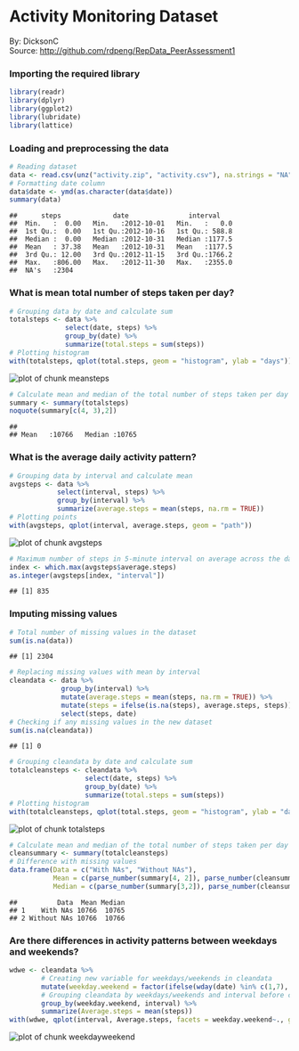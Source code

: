 # Activity Monitoring Dataset
By: DicksonC  
Source: http://github.com/rdpeng/RepData_PeerAssessment1

### Importing the required library

```r
library(readr)
library(dplyr)
library(ggplot2)
library(lubridate)
library(lattice)
```

### Loading and preprocessing the data

```r
# Reading dataset
data <- read.csv(unz("activity.zip", "activity.csv"), na.strings = "NA")
# Formatting date column
data$date <- ymd(as.character(data$date))
summary(data)
```

```
##      steps             date               interval     
##  Min.   :  0.00   Min.   :2012-10-01   Min.   :   0.0  
##  1st Qu.:  0.00   1st Qu.:2012-10-16   1st Qu.: 588.8  
##  Median :  0.00   Median :2012-10-31   Median :1177.5  
##  Mean   : 37.38   Mean   :2012-10-31   Mean   :1177.5  
##  3rd Qu.: 12.00   3rd Qu.:2012-11-15   3rd Qu.:1766.2  
##  Max.   :806.00   Max.   :2012-11-30   Max.   :2355.0  
##  NA's   :2304
```

### What is mean total number of steps taken per day?

```r
# Grouping data by date and calculate sum
totalsteps <- data %>%
              select(date, steps) %>%
              group_by(date) %>%
              summarize(total.steps = sum(steps))
# Plotting histogram
with(totalsteps, qplot(total.steps, geom = "histogram", ylab = "days"))
```

![plot of chunk meansteps](figure/meansteps-1.png)

```r
# Calculate mean and median of the total number of steps taken per day
summary <- summary(totalsteps)
noquote(summary[c(4, 3),2])
```

```
##                                 
## Mean   :10766   Median :10765
```

### What is the average daily activity pattern?

```r
# Grouping data by interval and calculate mean
avgsteps <- data %>%
            select(interval, steps) %>%
            group_by(interval) %>%
            summarize(average.steps = mean(steps, na.rm = TRUE))
# Plotting points
with(avgsteps, qplot(interval, average.steps, geom = "path"))
```

![plot of chunk avgsteps](figure/avgsteps-1.png)

```r
# Maximum number of steps in 5-minute interval on average across the days
index <- which.max(avgsteps$average.steps)
as.integer(avgsteps[index, "interval"])
```

```
## [1] 835
```

### Imputing missing values

```r
# Total number of missing values in the dataset
sum(is.na(data))
```

```
## [1] 2304
```

```r
# Replacing missing values with mean by interval
cleandata <- data %>%
             group_by(interval) %>%
             mutate(average.steps = mean(steps, na.rm = TRUE)) %>%
             mutate(steps = ifelse(is.na(steps), average.steps, steps)) %>%
             select(steps, date)
# Checking if any missing values in the new dataset
sum(is.na(cleandata))
```

```
## [1] 0
```

```r
# Grouping cleandata by date and calculate sum
totalcleansteps <- cleandata %>%
                   select(date, steps) %>%
                   group_by(date) %>%
                   summarize(total.steps = sum(steps))
# Plotting histogram
with(totalcleansteps, qplot(total.steps, geom = "histogram", ylab = "days"))
```

![plot of chunk totalsteps](figure/totalsteps-1.png)

```r
# Calculate mean and median of the total number of steps taken per day
cleansummary <- summary(totalcleansteps)
# Difference with missing values
data.frame(Data = c("With NAs", "Without NAs"), 
           Mean = c(parse_number(summary[4, 2]), parse_number(cleansummary[4, 2])),
           Median = c(parse_number(summary[3,2]), parse_number(cleansummary[3, 2])))
```

```
##          Data  Mean Median
## 1    With NAs 10766  10765
## 2 Without NAs 10766  10766
```

### Are there differences in activity patterns between weekdays and weekends?

```r
wdwe <- cleandata %>%
        # Creating new variable for weekdays/weekends in cleandata
        mutate(weekday.weekend = factor(ifelse(wday(date) %in% c(1,7), "weekend", "weekday"))) %>%
        # Grouping cleandata by weekdays/weekends and interval before calculate average
        group_by(weekday.weekend, interval) %>%
        summarize(Average.steps = mean(steps))
with(wdwe, qplot(interval, Average.steps, facets = weekday.weekend~., geom = "line"))
```

![plot of chunk weekdayweekend](figure/weekdayweekend-1.png)


